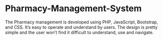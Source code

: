 # Pharmacy-Management-System
The Pharmacy management is developed using PHP, JavaScript, Bootstrap, and CSS. It’s easy to operate and understand by users. The design is pretty simple and the user won’t find it difficult to understand, use and navigate.
